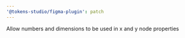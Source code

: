 ```yaml
---
'@tokens-studio/figma-plugin': patch
---
```


Allow numbers and dimensions to be used in x and y node properties
